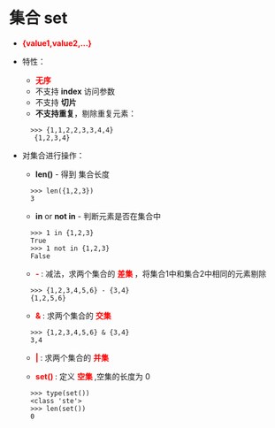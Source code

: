 # 集合 set

- **<font color="red"> {value1,value2,...}</font>**
  
- 特性：
  - **<font color="red"> 无序 </font>**
  - 不支持 **index** 访问参数
  - 不支持 **切片**
  - **不支持重复**，剔除重复元素：

  >
    
        >>> {1,1,2,2,3,3,4,4}
         {1,2,3,4}

- 对集合进行操作：
  - **len()** - 得到 集合长度
  
  > 
        
        >>> len({1,2,3})
        3

  - **in** or **not in** - 判断元素是否在集合中 
    
  >

        >>> 1 in {1,2,3}
        True
        >>> 1 not in {1,2,3}
        False

  - **<font color="red"> - </font>**: 减法，求两个集合的 **<font color="red"> 差集 </font>**，将集合1中和集合2中相同的元素剔除
  
  >

        >>> {1,2,3,4,5,6} - {3,4}
        {1,2,5,6}

  - **<font color="red"> & </font>** : 求两个集合的 **<font color="red"> 交集 </font>**
  
  >
        
        >>> {1,2,3,4,5,6} & {3,4}
        3,4

  - **<font color="red"> | </font>** : 求两个集合的 **<font color="red"> 并集 </font>**
  
  - **<font color="red"> set() </font>** : 定义 **<font color="red"> 空集 </font>** ,空集的长度为 0

  >
    
        >>> type(set())
        <class 'ste'>
        >>> len(set())
        0